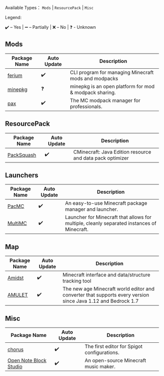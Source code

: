 Available Types：
`Mods` | `ResourcePack` | `Misc`

Legend:

✔️ – Yes | ➖ – Partially | ❌ – No
| ❓ - Unknown
## Mods
| Package Name | Auto Update | Description |
| ----------- | ----------- | ----------- |
| [ferium](https://github.com/gorilla-devs/ferium) | ✔️ | CLI program for managing Minecraft mods and modpacks |
| [minepkg](https://preview.minepkg.io) | ❓ | minepkg is an open platform for mod & modpack sharing.|
| [pax](https://github.com/froehlichA/pax) | ✔️ | The MC modpack manager for professionals. |

## ResourcePack
| Package Name | Auto Update | Description |
| ----------- | ----------- | ----------- |
| [PackSquash](https://comunidadaylas.github.io/PackSquash) | ✔️ | CMinecraft: Java Edition resource and data pack optimizer |

## Launchers
| Package Name | Auto Update | Description |
| ----------- | ----------- | ----------- |
| [PacMC](https://github.com/jakobkmar/pacmc) | ✔️ | An easy-to-use Minecraft package manager and launcher. |
| [MultiMC](https://multimc.org/) | ✔️ | Launcher for Minecraft that allows for multiple, cleanly separated instances of Minecraft. |


## Map
| Package Name | Auto Update | Description |
| ----------- | ----------- | ----------- |
| [Amidst](https://github.com/toolbox4minecraft/amidst) | ✔️ | Minecraft interface and data/structure tracking tool |
| [AMULET](https://www.amuletmc.com/) | ✔️ | The new age Minecraft world editor and converter that supports every version since Java 1.12 and Bedrock 1.7 |

## Misc
| Package Name | Auto Update | Description |
| ----------- | ----------- | ----------- |
| [chorus](https://chorusmc.org) | ✔️ | The first editor for Spigot configurations. |
| [Open Note Block Studio](https://github.com/OpenNBS/OpenNoteBlockStudio) | ✔️ | An open-source Minecraft music maker. |
